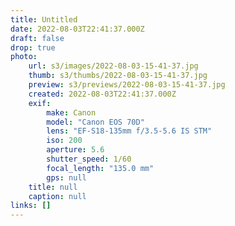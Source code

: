 ```yaml
---
title: Untitled
date: 2022-08-03T22:41:37.000Z
draft: false
drop: true
photo:
    url: s3/images/2022-08-03-15-41-37.jpg
    thumb: s3/thumbs/2022-08-03-15-41-37.jpg
    preview: s3/previews/2022-08-03-15-41-37.jpg
    created: 2022-08-03T22:41:37.000Z
    exif:
        make: Canon
        model: "Canon EOS 70D"
        lens: "EF-S18-135mm f/3.5-5.6 IS STM"
        iso: 200
        aperture: 5.6
        shutter_speed: 1/60
        focal_length: "135.0 mm"
        gps: null
    title: null
    caption: null
links: []
---
```

